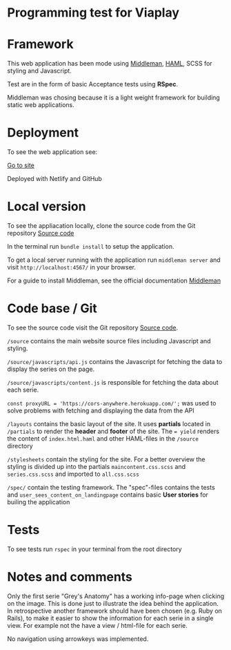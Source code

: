 # Programming test for Viaplay

# Framework
This web application has been mode using [Middleman](https://middlemanapp.com/basics/install/), [HAML](http://haml.info/), SCSS for styling and Javascript.

Test are in the form of basic Acceptance tests using **RSpec**.

Middleman was chosing because it is a light weight framework for building static web applications.

# Deployment
To see the web application see:

[Go to site](https://peaceful-mcnulty-a3154d.netlify.com/ "Viaplay")

Deployed with Netlify and GitHub

# Local version
To see the appliacation locally, clone the source code from the Git repository [Source code](https://github.com/Andycutter/viaplay_middle) 

In the terminal run `bundle install` to setup the application.

To get a local server running with the application run `middleman server` and visit `http://localhost:4567/` in your browser.

For a guide to install Middleman, see the official documentation [Middleman](https://middlemanapp.com/basics/install/)

# Code base / Git
To see the source code visit the Git repository [Source code](https://github.com/Andycutter/viaplay_middle "Source code").

`/source` contains the main website source files including Javascript and styling.

`/source/javascripts/api.js` contains the Javascript for fetching the data to display the series on the page.

`/source/javascripts/content.js` is responsible for fetching the data about each serie.

`const proxyURL = 'https://cors-anywhere.herokuapp.com/';` was used to solve problems with fetching and displaying the data from the API

`/layouts` contains the basic layout of the site. It uses **partials** located in `/partials` to render the **header** and **footer** of the site. The `= yield` renders the content of `index.html.haml` and other HAML-files in the `/source` directory

`/stylesheets` contain the styling for the site. For a better overview the styling is divided up into the partials `maincontent.css.scss` and `series.css.scss` and imported to `all.css.scss`

`/spec/` contain the testing framework. The "spec"-files contains the tests and `user_sees_content_on_landingpage` contains basic **User stories** for builing the application

# Tests
To see tests run `rspec` in your terminal from the root directory

# Notes and comments
Only the first serie "Grey's Anatomy" has a working info-page when clicking on the image. This is done just to illustrate the idea behind the application. In retrospective another framework should have been chosen (e.g. Ruby on Rails), to make it easier to show the information for each serie in a single view. For example not the have a view / html-file for each serie.

No navigation using arrowkeys was implemented. 